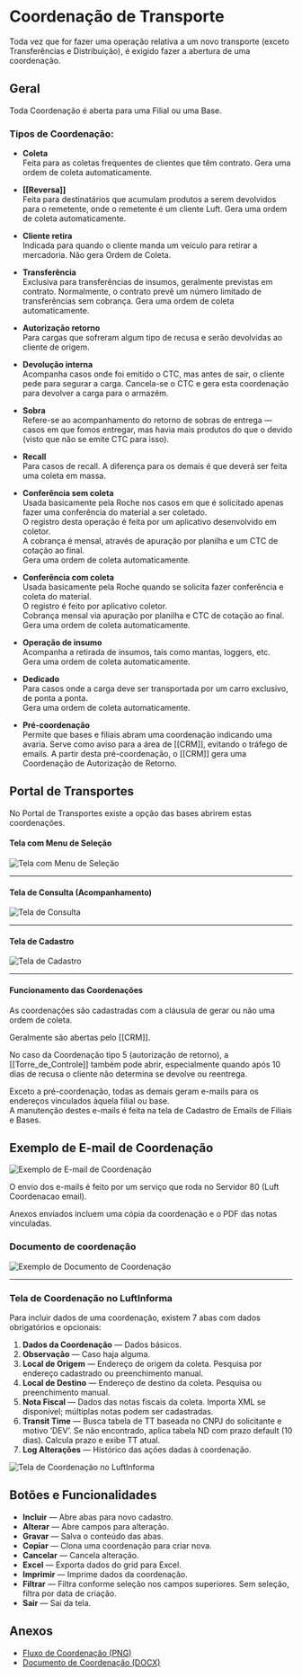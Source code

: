 # Coordenação de Transporte

Toda vez que for fazer uma operação relativa a um novo transporte (exceto Transferências e Distribuição), é exigido fazer a abertura de uma coordenação.

## Geral

Toda Coordenação é aberta para uma Filial ou uma Base.

### Tipos de Coordenação:

- **Coleta**  
  Feita para as coletas frequentes de clientes que têm contrato. Gera uma ordem de coleta automaticamente.

- **[[Reversa]]**  
  Feita para destinatários que acumulam produtos a serem devolvidos para o remetente, onde o remetente é um cliente Luft. Gera uma ordem de coleta automaticamente.

- **Cliente retira**  
  Indicada para quando o cliente manda um veículo para retirar a mercadoria. Não gera Ordem de Coleta.

- **Transferência**  
  Exclusiva para transferências de insumos, geralmente previstas em contrato. Normalmente, o contrato prevê um número limitado de transferências sem cobrança. Gera uma ordem de coleta automaticamente.

- **Autorização retorno**  
  Para cargas que sofreram algum tipo de recusa e serão devolvidas ao cliente de origem.

- **Devolução interna**  
  Acompanha casos onde foi emitido o CTC, mas antes de sair, o cliente pede para segurar a carga. Cancela-se o CTC e gera esta coordenação para devolver a carga para o armazém.

- **Sobra**  
  Refere-se ao acompanhamento do retorno de sobras de entrega — casos em que fomos entregar, mas havia mais produtos do que o devido (visto que não se emite CTC para isso).

- **Recall**  
  Para casos de recall. A diferença para os demais é que deverá ser feita uma coleta em massa.

- **Conferência sem coleta**  
  Usada basicamente pela Roche nos casos em que é solicitado apenas fazer uma conferência do material a ser coletado.  
  O registro desta operação é feita por um aplicativo desenvolvido em coletor.  
  A cobrança é mensal, através de apuração por planilha e um CTC de cotação ao final.  
  Gera uma ordem de coleta automaticamente.

- **Conferência com coleta**  
  Usada basicamente pela Roche quando se solicita fazer conferência e coleta do material.  
  O registro é feito por aplicativo coletor.  
  Cobrança mensal via apuração por planilha e CTC de cotação ao final.  
  Gera uma ordem de coleta automaticamente.

- **Operação de insumo**  
  Acompanha a retirada de insumos, tais como mantas, loggers, etc.  
  Gera uma ordem de coleta automaticamente.

- **Dedicado**  
  Para casos onde a carga deve ser transportada por um carro exclusivo, de ponta a ponta.  
  Gera uma ordem de coleta automaticamente.

- **Pré-coordenação**  
  Permite que bases e filiais abram uma coordenação indicando uma avaria. Serve como aviso para a área de [[CRM]], evitando o tráfego de emails. A partir desta pré-coordenação, o [[CRM]] gera uma Coordenação de Autorização de Retorno.

## Portal de Transportes

No Portal de Transportes existe a opção das bases abrirem estas coordenações.

#### Tela com Menu de Seleção

![Tela com Menu de Seleção](/data/img/coordenação/img1.png)

---

#### Tela de Consulta (Acompanhamento)

![Tela de Consulta](/data/img/coordenação/img2.png)

---

#### Tela de Cadastro

![Tela de Cadastro](/data/img/coordenação/img3.png)

---

#### Funcionamento das Coordenações

As coordenações são cadastradas com a cláusula de gerar ou não uma ordem de coleta.

Geralmente são abertas pelo [[CRM]].

No caso da Coordenação tipo 5 (autorização de retorno), a [[Torre_de_Controle]] também pode abrir, especialmente quando após 10 dias de recusa o cliente não determina se devolve ou reentrega.

Exceto a pré-coordenação, todas as demais geram e-mails para os endereços vinculados àquela filial ou base.  
A manutenção destes e-mails é feita na tela de Cadastro de Emails de Filiais e Bases.

## Exemplo de E-mail de Coordenação
![Exemplo de E-mail de Coordenação](/data/img/coordenação/img4.png)

O envio dos e-mails é feito por um serviço que roda no Servidor 80 (Luft Coordenacao email).

Anexos enviados incluem uma cópia da coordenação e o PDF das notas vinculadas.

### Documento de coordenação
![Exemplo de Documento de Coordenação](/data/img/coordenação/img5.png)

---

### Tela de Coordenação no LuftInforma

Para incluir dados de uma coordenação, existem 7 abas com dados obrigatórios e opcionais:

1. **Dados da Coordenação** — Dados básicos.  
2. **Observação** — Caso haja alguma.  
3. **Local de Origem** — Endereço de origem da coleta. Pesquisa por endereço cadastrado ou preenchimento manual.  
4. **Local de Destino** — Endereço de destino da coleta. Pesquisa ou preenchimento manual.  
5. **Nota Fiscal** — Dados das notas fiscais da coleta. Importa XML se disponível; múltiplas notas podem ser cadastradas.  
6. **Transit Time** — Busca tabela de TT baseada no CNPJ do solicitante e motivo ‘DEV’. Se não encontrado, aplica tabela ND com prazo default (10 dias). Calcula prazo e exibe TT atual.  
7. **Log Alterações** — Histórico das ações dadas à coordenação.

![Tela de Coordenação no LuftInforma](/data/img/coordenação/img6.png)

## Botões e Funcionalidades

- **Incluir** — Abre abas para novo cadastro.
- **Alterar** — Abre campos para alteração.
- **Gravar** — Salva o conteúdo das abas.
- **Copiar** — Clona uma coordenação para criar nova.
- **Cancelar** — Cancela alteração.
- **Excel** — Exporta dados do grid para Excel.
- **Imprimir** — Imprime dados da coordenação.
- **Filtrar** — Filtra conforme seleção nos campos superiores. Sem seleção, filtra por data de criação.
- **Sair** — Sai da tela.

## Anexos

- [Fluxo de Coordenação (PNG)](/download?token=__TOKEN_PLACEHOLDER__&download=coordenacao_fluxo.png)
- [Documento de Coordenação (DOCX)](/download?token=__TOKEN_PLACEHOLDER__&download=Coordenacao.docx)